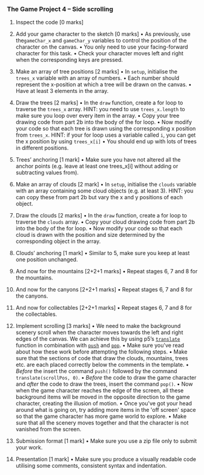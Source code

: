 ### The Game Project 4 – Side scrolling ###

1. Inspect the code [0 marks]

2. Add your game character to the sketch [0 marks]
•	As previously, use the`gameChar_x` and `gameChar_y` variables to control the position of the character on the canvas.
•	You only need to use your facing-forward character for this task.
•	Check your character moves left and right when the corresponding keys are pressed.

3. Make an array of tree positions [2 marks]
•	In `setup`, initialise the `trees_x` variable with an array of numbers.
•	Each number should represent the x-position at which a tree will be drawn on the canvas.
•	Have at least 3 elements in the array.

4. Draw the trees [2 marks]
•	In the `draw` function, create a for loop to traverse the `trees_x` array. HINT: you need to use `trees_x.length` to make sure you loop over every item in the array.
•	Copy your tree drawing code from part 2b into the body of the for loop.
•	Now modify your code so that each tree is drawn using the corresponding x position from `trees_x`. HINT: if your for loop uses a variable called `i`, you can get the x position by using `trees_x[i]`
•	You should end up with lots of trees in different positions.

5. Trees’ anchoring [1 mark]
•	Make sure you have not altered all the anchor points (e.g. leave at least one trees_x[i] without adding or subtracting values from).

6. Make an array of clouds [2 mark]
•	In `setup`, initialise the `clouds` variable with an array containing some cloud objects (e.g. at least 3). HINT: you can copy these from part 2b but vary the x and y positions of each object.

7. Draw the clouds [2 marks]
•	In the `draw` function, create a for loop to traverse the `clouds` array.
•	Copy your cloud drawing code from part 2b into the body of the for loop.
•	Now modify your code so that each cloud is drawn with the position and size determined by the corresponding object in the array.

8. Clouds’ anchoring [1 mark]
•	Similar to 5, make sure you keep at least one position unchanged.

9. And now for the mountains [2+2+1 marks]
•	Repeat stages 6, 7 and 8 for the mountains.

10. And now for the canyons [2+2+1 marks]
•	Repeat stages 6, 7 and 8 for the canyons.

11. And now for collectables [2+2+1 marks]
•	Repeat stages 6, 7 and 8 for the collectables.

12. Implement scrolling [3 marks]
•	We need to make the background scenery scroll when the character moves towards the left and right edges of the canvas. We can achieve this by using p5’s [`translate`](https://p5js.org/reference/#/p5/translate) function in combination with [`push`](https://p5js.org/reference/#/p5/push) and [`pop`](https://p5js.org/reference/#/p5/pop).
•	Make sure you've read about how these work before attempting the following steps.
•	Make sure that the sections of code that draw the clouds, mountains, trees etc. are each placed correctly below the comments in the template.
•	*Before* the insert the command `push()` followed by the command `translate(scrollPos, 0)`.
•	*Before* the code to draw the game character and *after* the code to draw the trees, insert the command `pop()`.
•	Now when the game character reaches the edge of the screen, all these background items will be moved in the opposite direction to the game character, creating the illusion of motion.
•	Once you've got your head around what is going on, try adding more items in the 'off screen' space so that the game character has more game world to explore.
•	Make sure that all the scenery moves together and that the character is not vanished from the screen.

13. Submission format [1 mark]
•	Make sure you use a zip file only to submit your work.

14. Presentation [1 mark]
•	Make sure you produce a visually readable code utilising some comments, consistent syntax and indentation.
